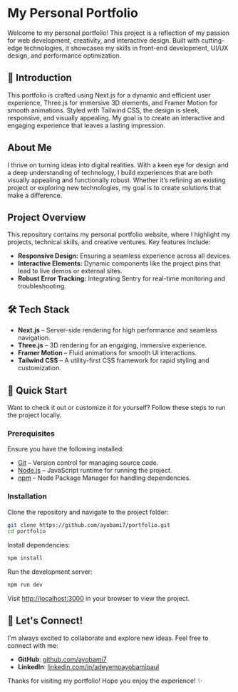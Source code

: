 # My Personal Portfolio

Welcome to my personal portfolio! This project is a reflection of my passion for web development, creativity, and interactive design. Built with cutting-edge technologies, it showcases my skills in front-end development, UI/UX design, and performance optimization.

## 🚀 Introduction

This portfolio is crafted using Next.js for a dynamic and efficient user experience, Three.js for immersive 3D elements, and Framer Motion for smooth animations. Styled with Tailwind CSS, the design is sleek, responsive, and visually appealing. My goal is to create an interactive and engaging experience that leaves a lasting impression.


## About Me

I thrive on turning ideas into digital realities. With a keen eye for design and a deep understanding of technology, I build experiences that are both visually appealing and functionally robust. Whether it’s refining an existing project or exploring new technologies, my goal is to create solutions that make a difference.


## Project Overview

This repository contains my personal portfolio website, where I highlight my projects, technical skills, and creative ventures. Key features include:
- **Responsive Design:** Ensuring a seamless experience across all devices.
- **Interactive Elements:** Dynamic components like the project pins that lead to live demos or external sites.
- **Robust Error Tracking:** Integrating Sentry for real-time monitoring and troubleshooting.


## 🛠️ Tech Stack

- **Next.js** – Server-side rendering for high performance and seamless navigation.
- **Three.js** – 3D rendering for an engaging, immersive experience.
- **Framer Motion** – Fluid animations for smooth UI interactions.
- **Tailwind CSS** – A utility-first CSS framework for rapid styling and customization.


## 🚀 Quick Start

Want to check it out or customize it for yourself? Follow these steps to run the project locally.

### Prerequisites

Ensure you have the following installed:

- [Git](https://git-scm.com/) – Version control for managing source code.
- [Node.js](https://nodejs.org/en) – JavaScript runtime for running the project.
- [npm](https://www.npmjs.com/) – Node Package Manager for handling dependencies.

### Installation

Clone the repository and navigate to the project folder:

```bash
git clone https://github.com/ayobami7/portfolio.git
cd portfolio
```

Install dependencies:

```bash
npm install
```

Run the development server:

```bash
npm run dev
```

Visit [http://localhost:3000](http://localhost:3000) in your browser to view the project.

## 🌟 Let's Connect!

I'm always excited to collaborate and explore new ideas. Feel free to connect with me:

- **GitHub**: [github.com/ayobami7](https://github.com/ayobami7)
- **LinkedIn**: [linkedin.com/in/adeyemoayobamipaul](https://www.linkedin.com/in/adeyemoayobamipaul)

Thanks for visiting my portfolio! Hope you enjoy the experience! ✨


